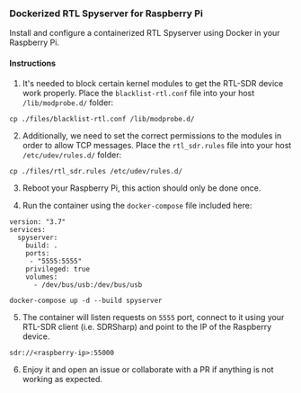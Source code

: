 ### Dockerized RTL Spyserver for Raspberry Pi

Install and configure a containerized RTL Spyserver using Docker in your Raspberry Pi.

#### Instructions

1. It's needed to block certain kernel modules to get the RTL-SDR device work properly. Place the `blacklist-rtl.conf` file into your host `/lib/modprobe.d/` folder:
```
cp ./files/blacklist-rtl.conf /lib/modprobe.d/
```

2. Additionally, we need to set the correct permissions to the modules in order to allow TCP messages. Place the `rtl_sdr.rules` file into your host `/etc/udev/rules.d/` folder:
```
cp ./files/rtl_sdr.rules /etc/udev/rules.d/
```

3. Reboot your Raspberry Pi, this action should only be done once.

4. Run the container using the `docker-compose` file included here:
```
version: "3.7"
services:
  spyserver:
    build: .
    ports:
     - "5555:5555"
    privileged: true
    volumes:
      - /dev/bus/usb:/dev/bus/usb

```

```
docker-compose up -d --build spyserver
```

5. The container will listen requests on `5555` port, connect to it using your RTL-SDR client (i.e. SDRSharp) and point to the IP of the Raspberry device.
```
sdr://<raspberry-ip>:55000
```

6. Enjoy it and open an issue or collaborate with a PR if anything is not working as expected.
